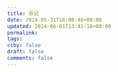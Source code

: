 ```yaml
---
title: 杂记
date: 2024-05-31T16:08:48+08:00
updated: 2024-06-01T13:41:18+08:00
permalink: 
tags: 
ccby: false
draft: false
comments: false
---
```

